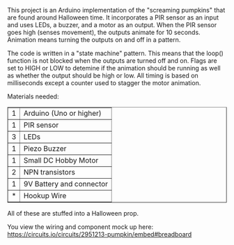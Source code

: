 This project is an Arduino implementation of the "screaming pumpkins" that are found around Halloween time. It incorporates a PIR sensor as an input and uses LEDs, a buzzer, and a motor as an output. When the PIR sensor goes high (senses movement), the outputs animate for 10 seconds. Animation means turning the outputs on and off in a pattern. 

The code is written in a "state machine" pattern. This means that the loop() function is not blocked when the outputs are turned off and on. Flags are set to HIGH or LOW to detemine if the animation should be running as well as whether the output should be high or low. All timing is based on milliseconds except a counter used to stagger the motor animation.

Materials needed:
<table cellspacing='0' border='1'>
	<tr><td>1</td><td>Arduino (Uno or higher)</td></tr>
	<tr><td>1</td><td>PIR sensor</td></tr>
	<tr><td>3</td><td>LEDs</td></tr>
	<tr><td>1</td><td>	Piezo Buzzer</td></tr>
	<tr><td>1</td><td>Small DC Hobby Motor</td></tr>
	<tr><td>2</td><td>NPN transistors</td></tr>
	<tr><td>1</td><td>9V Battery and connector</td></tr>
	<tr><td>*</td><td>Hookup Wire</td></tr>
</table>

All of these are stuffed into a Halloween prop.

You view the wiring and component mock up here: https://circuits.io/circuits/2951213-pumpkin/embed#breadboard
